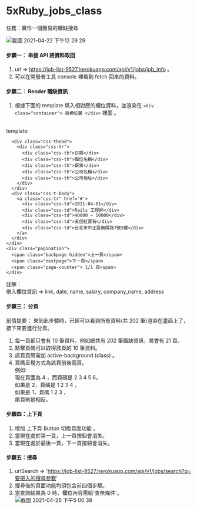 # 5xRuby_jobs_class
任務：實作一個簡易的職缺搜尋

![截圖 2021-04-22 下午12 29 29](https://user-images.githubusercontent.com/67591631/115655717-6e73b300-a366-11eb-9289-3f892d16ed42.png)

#### 步驟一： 串接 API 將資料取回
1. url => https://job-list-9527.herokuapp.com/api/v1/jobs/job_info 。
2. 可以在開發者工具 console 裡看到 fetch 回來的資料。

#### 步驟二： Render 職缺資訊
1. 根據下面的 template 填入相對應的欄位資料，並渲染在 `<div class="container"> 目標位置 </div>` 裡面 。
<br>
template:

```<div class="css-table">
  <div class="css-thead">
    <div class="css-tr">
      <div class="css-th">日期</div>
      <div class="css-th">職位名稱</div>
      <div class="css-th">薪資</div>
      <div class="css-th">公司名稱</div>
      <div class="css-th">公司地址</div>
    </div>
  </div>
  <div class="css-t-body">
    <a class="css-tr" href='#'>
      <div class="css-td">2021-04-01</div>
      <div class="css-td">Rails 工程師</div>
      <div class="css-td">40000 ~ 50000</div>
      <div class="css-td">五倍紅寶石</div>
      <div class="css-td">台北市中正區衡陽路7號5樓</div>
    </a>
  </div>
</div>
<div class="pagination">
  <span class="backpage hidden">上一頁</span>
  <span class="nextpage">下一頁</span>
  <span class="page-counter"> 1/1 頁<span>
</div>
```
    
註解：<br>
帶入欄位資訊 => link, date, name, salary, company_name, address

#### 步驟三： 分頁
前情提要：
來到此步驟時，已經可以看到所有資料(共 202 筆)渲染在畫面上了，接下來要進行分頁。

1. 每一頁都只會有 10 筆資料，例如總共有 202 筆職缺資訊，將會有 21 頁。
2. 點擊頁碼可以取得該頁的 10 筆資料。
3. 該頁頁碼需加 active-background (class) 。
4. 頁碼呈現方式為該頁前後兩頁。<br>
例如:<br>
現在頁面為 4 ，而頁碼是 2 3 4 5 6，<br>
如果是 2，頁碼是 1 2 3 4 ，<br>
如果是 1，頁碼 1 2 3 ，<br>
尾頁則是相反。

#### 步驟四：上下頁
1. 增加 上下頁 Button 切換頁面功能 。
2. 當現在處於第一頁，上一頁按鈕會消失。
3. 當現在處於最後一頁，下一頁按鈕會消失。

#### 步驟五：搜尋
1. urlSearch => 'https://job-list-9527.herokuapp.com/api/v1/jobs/search?q=要帶入的搜尋參數'
2. 搜尋後的頁面功能均須包含前四個步驟。
3. 當查詢結果為 0 時，欄位內容需給'查無條件'。 
![截圖 2021-04-26 下午5 00 38](https://user-images.githubusercontent.com/67591631/116057028-fb917180-a6b0-11eb-8abf-388326128fdb.png)



